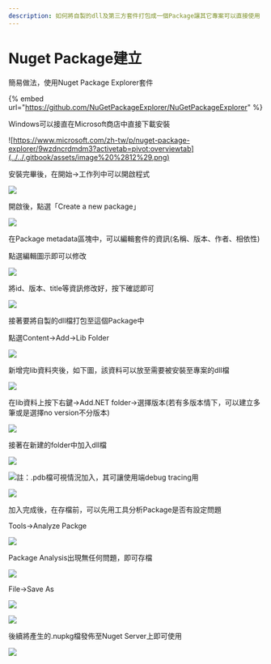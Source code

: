 ```yaml
---
description: 如何將自製的dll及第三方套件打包成一個Package讓其它專案可以直接使用
---
```


# Nuget Package建立

簡易做法，使用Nuget Package Explorer套件

{% embed url="https://github.com/NuGetPackageExplorer/NuGetPackageExplorer" %}

Windows可以接直在Microsoft商店中直接下載安裝

![https://www.microsoft.com/zh-tw/p/nuget-package-explorer/9wzdncrdmdm3?activetab=pivot:overviewtab](../../.gitbook/assets/image%20%2812%29.png)

安裝完畢後，在開始→工作列中可以開啟程式

![](../../.gitbook/assets/image%20%2828%29.png)

開啟後，點選「Create a new package」

![](../../.gitbook/assets/image%20%28219%29.png)

在Package metadata區塊中，可以編輯套件的資訊\(名稱、版本、作者、相依性\)

點選編輯圖示即可以修改

![](../../.gitbook/assets/image%20%2869%29.png)

將id、版本、title等資訊修改好，按下確認即可

![](../../.gitbook/assets/image%20%2890%29.png)

接著要將自製的dll檔打包至這個Package中

點選Content→Add→Lib Folder

![](../../.gitbook/assets/image%20%2810%29.png)

新增完lib資料夾後，如下圖，該資料可以放至需要被安裝至專案的dll檔

![](../../.gitbook/assets/image%20%2850%29.png)

在lib資料上按下右鍵→Add.NET folder→選擇版本\(若有多版本情下，可以建立多筆或是選擇no version不分版本\)

![](../../.gitbook/assets/image%20%2891%29.png)

接著在新建的folder中加入dll檔

![](../../.gitbook/assets/image%20%2838%29.png)

![&#x8A3B;&#xFF1A;.pdb&#x6A94;&#x53EF;&#x8996;&#x60C5;&#x6CC1;&#x52A0;&#x5165;&#xFF0C;&#x5176;&#x53EF;&#x8B93;&#x4F7F;&#x7528;&#x7AEF;debug tracing&#x7528;](../../.gitbook/assets/image%20%28118%29.png)

![](../../.gitbook/assets/image%20%28169%29.png)

加入完成後，在存檔前，可以先用工具分析Package是否有設定問題

Tools→Analyze Packge

![](../../.gitbook/assets/image%20%2895%29.png)

Package Analysis出現無任何問題，即可存檔

![](../../.gitbook/assets/image%20%28174%29.png)

File→Save As

![](../../.gitbook/assets/image%20%286%29.png)

![](../../.gitbook/assets/image%20%28112%29.png)

後續將產生的.nupkg檔發佈至Nuget Server上即可使用

![](../../.gitbook/assets/image%20%2875%29.png)

